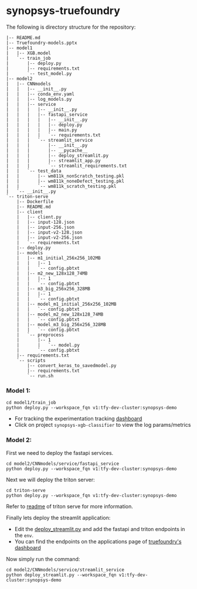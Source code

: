 # synopsys-truefoundry

The following is directory structure for the repository:
```
|-- README.md
|-- Truefoundry-models.pptx
|-- model1
|   |-- XGB.model
|   `-- train_job
|       |-- deploy.py
|       |-- requirements.txt
|       `-- test_model.py
|-- model2
|   |-- CNNmodels
|   |   |-- __init__.py
|   |   |-- conda_env.yaml
|   |   |-- log_models.py
|   |   |-- service
|   |   |   |-- __init__.py
|   |   |   |-- fastapi_service
|   |   |   |   |-- __init__.py
|   |   |   |   |-- deploy.py
|   |   |   |   |-- main.py
|   |   |   |   `-- requirements.txt
|   |   |   `-- streamlit_service
|   |   |       |-- __init__.py
|   |   |       |-- __pycache__
|   |   |       |-- deploy_streamlit.py
|   |   |       |-- streamlit_app.py
|   |   |       `-- streamlit_requirements.txt
|   |   `-- test_data
|   |       |-- wm811k_nonScratch_testing.pkl
|   |       |-- wm811k_noneDefect_testing.pkl
|   |       `-- wm811k_scratch_testing.pkl
|   `-- __init__.py
`-- triton-serve
    |-- Dockerfile
    |-- README.md
    |-- client
    |   |-- client.py
    |   |-- input-128.json
    |   |-- input-256.json
    |   |-- input-v2-128.json
    |   |-- input-v2-256.json
    |   `-- requirements.txt
    |-- deploy.py
    |-- models
    |   |-- m1_initial_256x256_102MB
    |   |   |-- 1
    |   |   `-- config.pbtxt
    |   |-- m2_new_128x128_74MB
    |   |   |-- 1
    |   |   `-- config.pbtxt
    |   |-- m3_big_256x256_328MB
    |   |   |-- 1
    |   |   `-- config.pbtxt
    |   |-- model_m1_initial_256x256_102MB
    |   |   `-- config.pbtxt
    |   |-- model_m2_new_128x128_74MB
    |   |   `-- config.pbtxt
    |   |-- model_m3_big_256x256_328MB
    |   |   `-- config.pbtxt
    |   `-- preprocess
    |       |-- 1
    |       |   `-- model.py
    |       `-- config.pbtxt
    |-- requirements.txt
    `-- scripts
        |-- convert_keras_to_savedmodel.py
        |-- requirements.txt
        `-- run.sh
```

### Model 1:
```
cd model1/train_job
python deploy.py --workspace_fqn v1:tfy-dev-cluster:synopsys-demo
```

* For tracking the experimentation tracking [dashboard](https://app.develop.truefoundry.tech/mlfoundry)
* Click on project `synopsys-xgb-classifier` to view the log params/metrics

### Model 2:

First we need to deploy the fastapi services.
```
cd model2/CNNmodels/service/fastapi_service
python deploy.py --workspace_fqn v1:tfy-dev-cluster:synopsys-demo
```

Next we will deploy the triton server:
```
cd triton-serve
python deploy.py --workspace_fqn v1:tfy-dev-cluster:synopsys-demo
```

Refer to [readme](./triton-serve/README.md) of triton serve for more information.

Finally lets deploy the streamlit application:

* Edit the [deploy_streamlit.py](./model2/CNNmodels/service/streamlit_service/deploy_streamlit.py) and add the fastapi and triton endpoints in the `env`.
* You can find the endpoints on the applications page of [truefoundry's dashboard](https://app.develop.truefoundry.tech/applications)

Now simply run the command:
```
cd model2/CNNmodels/service/streamlit_service
python deploy_streamlit.py --workspace_fqn v1:tfy-dev-cluster:synopsys-demo
```

